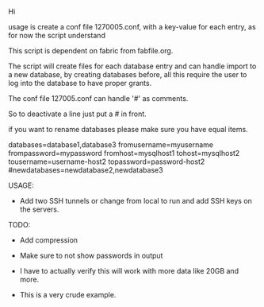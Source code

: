 Hi

usage is create a conf file 1270005.conf, with a key-value for each entry, as for now the script understand 

This script is dependent on fabric from fabfile.org.

The script will create files for each database entry and can handle import to a new database, by creating databases before, all this require the user to log into the database to have proper grants.


The conf file 127005.conf can handle '#' as comments.

So to deactivate a line just put a # in front.

if you want to rename databases please make sure you have equal items.

databases=database1,database3 
fromusername=myusername
frompassword=mypassword
fromhost=mysqlhost1
tohost=mysqlhost2
tousername=username-host2
topassword=password-host2
#newdatabases=newdatabase2,newdatabase3

USAGE:

* Add two SSH tunnels or change from local to run and add SSH keys on the servers.

TODO:


* Add compression

* Make sure to not show passwords in output


* I have to actually verify this will work with more data like 20GB and more.

* This is a very crude example. 
